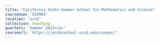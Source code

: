 ```yaml
---
title: "California State Summer School for Mathematics and Science"
coursenum: 'COSMOS'
location: 'ucsd'
collection: teaching
quarters: 'Summer 2023</a>'
courseurl: 'https://jacobsschool.ucsd.edu/cosmos/'
---
```

